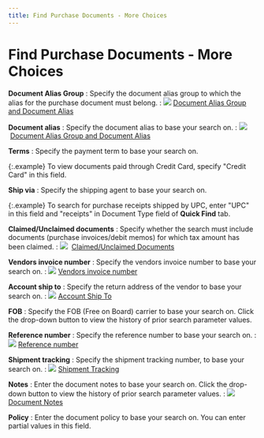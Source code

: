 ```yaml
---
title: Find Purchase Documents - More Choices
---
```


# Find Purchase Documents - More Choices


**Document Alias Group**
: Specify the document alias group to which the alias  for the purchase document must belong.
: ![]({{site.pp_baseurl}}/img/lens.gif) [Document  Alias Group and Document Alias]({{site.pp_baseurl}}/find-purc-docs/find-pur-doc-details/more-choices/document_alias_more_choices_find_purchase_content.html)


**Document alias**
: Specify the document alias to base your search on.
: ![]({{site.pp_baseurl}}/img/lens.gif) [Document  Alias Group and Document Alias]({{site.pp_baseurl}}/find-purc-docs/find-pur-doc-details/more-choices/document_alias_more_choices_find_purchase_content.html)


**Terms**
: Specify the payment term to base your search on.


{:.example}
To view documents paid through Credit Card,  specify "Credit Card" in this field.


**Ship via**
: Specify the shipping agent to base your search on.


{:.example}
To search for purchase receipts shipped by  UPC, enter  "UPC"  in this field and "receipts" in Document Type field of **Quick Find** tab.


**Claimed/Unclaimed documents**
: Specify whether the search must include documents  (purchase invoices/debit memos) for which tax amount has been claimed.
: ![]({{site.pp_baseurl}}/img/lens.gif)  [Claimed/Unclaimed  Documents]({{site.pp_baseurl}}/find-purc-docs/find-pur-doc-details/more-choices/claimed_unclaimed_document_find_purchase_documents.html)


**Vendors invoice number**
: Specify the vendors invoice number to base your  search on.
: ![]({{site.pp_baseurl}}/img/lens.gif) [Vendors  invoice number]({{site.pp_baseurl}}/find-purc-docs/find-pur-doc-details/more-choices/vendors_invoice_number_more_choices_find_purchase_content.html)


**Account ship to**
: Specify the return address of the vendor to base  your search on.
: ![]({{site.pp_baseurl}}/img/lens.gif) [Account  Ship To]({{site.pp_baseurl}}/find-purc-docs/find-pur-doc-details/more-choices/account_ship_to_more_choices_find_purchase_content.html)


**FOB**
: Specify the FOB (Free on Board) carrier to base  your search on. Click the drop-down button to view the history of prior  search parameter values.


**Reference number**
: Specify the reference number to base your search  on.
: ![]({{site.pp_baseurl}}/img/lens.gif) [Reference  number]({{site.pp_baseurl}}/find-purc-docs/find-pur-doc-details/more-choices/reference_number_more_choices_find_purchase_content.html)


**Shipment tracking**
: Specify the shipment tracking number, to base your  search on.
: ![]({{site.pp_baseurl}}/img/lens.gif) [Shipment  Tracking]({{site.pp_baseurl}}/find-purc-docs/find-pur-doc-details/more-choices/shipment_tracking_more_choices_find_purchase_content.html)


**Notes**
: Enter the document notes to base your search on.  Click the drop-down button to view the history of prior search parameter  values.
: ![]({{site.pp_baseurl}}/img/lens.gif) [Document  Notes]({{site.pp_baseurl}}/purc-proc/doc-profile/contents/document-information/document_notes.html)


**Policy**
: Enter the document policy to base your search on.  You can enter partial values in this field.
